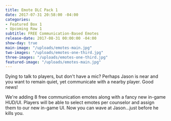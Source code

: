 ```yaml
---
title: Emote DLC Pack 1
date: 2017-07-31 20:58:00 -04:00
categories:
- Featured Box 1
- Upcoming Row 1
subtitle: FREE Communication-Based Emotes
release-date: 2017-08-31 00:00:00 -04:00
show-day: true
main-image: "/uploads/emotes-main.jpg"
two-images: "/uploads/emotes-one-third.jpg"
three-images: "/uploads/emotes-one-third.jpg"
featured-image: "/uploads/emotes-main.jpg"
---
```


Dying to talk to players, but don't have a mic? Perhaps Jason is near and you want to remain quiet, yet communicate with a nearby player. Good news! 

We're adding 8 free communication emotes along with a fancy new in-game HUD/UI. Players will be able to select emotes per counselor and assign them to our new in-game UI. Now you can wave at Jason...just before he kills you.   